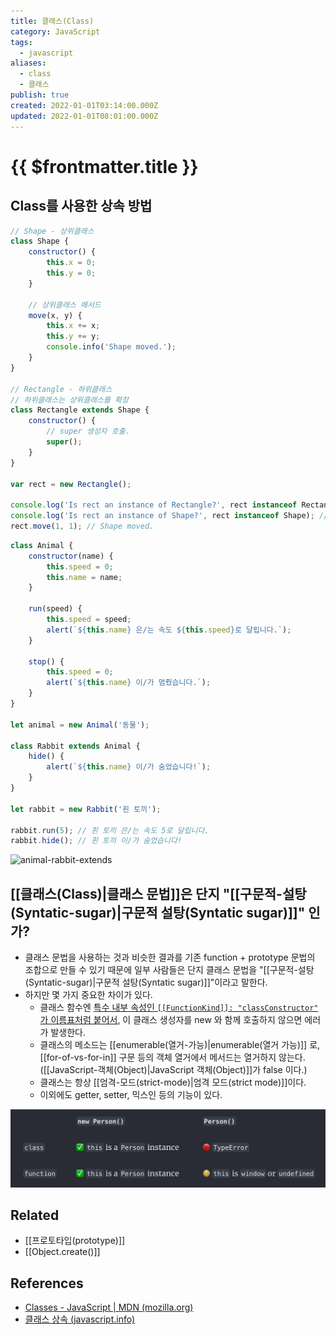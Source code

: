 ```yaml
---
title: 클래스(Class)
category: JavaScript
tags:
  - javascript
aliases:
  - class
  - 클래스
publish: true
created: 2022-01-01T03:14:00.000Z
updated: 2022-01-01T08:01:00.000Z
---
```


# {{ $frontmatter.title }}

## Class를 사용한 상속 방법

```js
// Shape - 상위클래스
class Shape {
	constructor() {
		this.x = 0;
		this.y = 0;
	}

	// 상위클래스 메서드
	move(x, y) {
		this.x += x;
		this.y += y;
		console.info('Shape moved.');
	}
}

// Rectangle - 하위클래스
// 하위클래스는 상위클래스를 확장
class Rectangle extends Shape {
	constructor() {
		// super 생성자 호출.
		super();
	}
}

var rect = new Rectangle();

console.log('Is rect an instance of Rectangle?', rect instanceof Rectangle); // true
console.log('Is rect an instance of Shape?', rect instanceof Shape); // true
rect.move(1, 1); // Shape moved.
```

```js
class Animal {
	constructor(name) {
		this.speed = 0;
		this.name = name;
	}

	run(speed) {
		this.speed = speed;
		alert(`${this.name} 은/는 속도 ${this.speed}로 달립니다.`);
	}

	stop() {
		this.speed = 0;
		alert(`${this.name} 이/가 멈췄습니다.`);
	}
}

let animal = new Animal('동물');

class Rabbit extends Animal {
	hide() {
		alert(`${this.name} 이/가 숨었습니다!`);
	}
}

let rabbit = new Rabbit('흰 토끼');

rabbit.run(5); // 흰 토끼 은/는 속도 5로 달립니다.
rabbit.hide(); // 흰 토끼 이/가 숨었습니다!
```

![animal-rabbit-extends](https://ko.javascript.info/article/class-inheritance/animal-rabbit-extends.svg)

## [[클래스(Class)|클래스 문법]]은 단지 "[[구문적-설탕(Syntatic-sugar)|구문적 설탕(Syntatic sugar)]]" 인가?

- 클래스 문법을 사용하는 것과 비슷한 결과를 기존 function + prototype 문법의 조합으로 만들 수 있기 때문에 일부 사람들은 단지 클래스 문법을 "[[구문적-설탕(Syntatic-sugar)|구문적 설탕(Syntatic sugar)]]"이라고 말한다.
- 하지만 몇 가지 중요한 차이가 있다.
  - 클래스 함수엔 [특수 내부 속성인 `[[FunctionKind]]: "classConstructor"` 가 이름표처럼 붙어서](https://262.ecma-international.org/6.0/#sec-ecmascript-function-objects), 이 클래스 생성자를 new 와 함께 호출하지 않으면 에러가 발생한다.
  - 클래스의 메소드는 [[enumerable(열거-가능)|enumerable(열거 가능)]] 로, [[for-of-vs-for-in]] 구문 등의 객체 열거에서 메서드는 열거하지 않는다. ([[JavaScript-객체(Object)|JavaScript 객체(Object)]]가 false 이다.)
  - 클래스는 항상 [[엄격-모드(strict-mode)|엄격 모드(strict mode)]]이다.
  - 이외에도 getter, setter, 믹스인 등의 기능이 있다.

![class-vs-function.png](./images/class-vs-function.png)

## Related

- [[프로토타입(prototype)]]
- [[Object.create()]]

## References

- [Classes - JavaScript | MDN (mozilla.org)](https://developer.mozilla.org/ko/docs/Web/JavaScript/Reference/Classes)
- [클래스 상속 (javascript.info)](https://ko.javascript.info/class-inheritance)
